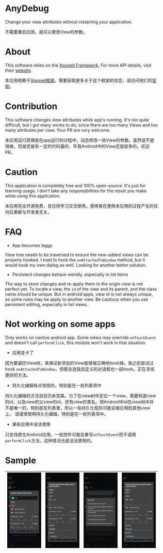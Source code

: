 # AnyDebug

Change your view attributes without restarting your application.

不需要重启应用，就可以更改View的参数。

# About

This software relies on the [Xposed Framework](https://github.com/rovo89/Xposed), For more API details, visit their [website](https://api.xposed.info/).

本应用依赖于[Xposed框架](https://github.com/rovo89/Xposed)。需要获取更多关于这个框架的信息，请访问他们的[官网](https://api.xposed.info/)。

# Contribution

This software changes view attributes while app's running. It's not quite difficult, but I got many works to do, since there are too many Views and too many attributes per view. Your PR are very welcome.

本应用运行原理是在app运行的过程中，动态修改一些View的参数。虽然说不是很难，但是还是有一定的代码量的，毕竟Android中的View还是挺多的。欢迎PR。

# Caution

This application is completely free and 100% open-source.  It's just for learning usage. I don't take any responsibilities for the  result you make while using this application.

本应用完全开源免费，且仅供学习交流使用。使用者在使用本应用的过程产生的任何后果都与开发者无关。

# FAQ

+ App becomes laggy

View tree needs to be traversed to ensure the new-added views can be properly hooked. I tried to hook the `onAttachedToWindow` method, but it would hook my own dialog as well. Looking for another better solution.

+ Persistent changes behave weirdly, especially in list items

The way to store changes and re-apply them to the origin view is not perfect yet. To locate a view, the `id` of the view and its parent, and the class name should be unique. But in android apps, view id is not always unique, so some rules may be apply to another view.
Be cautious when you use persistent editing, especially in list views.

# Not working on some apps

Only works on navtive android app. Some views may override `onTouchEvent` and doesn't call `performClick`, this module won't work in that situation.

+ 应用变卡了

因为要遍历View树，来保证新添加的View能够被正确地hook掉。我之前尝试过hook `onAttachedToWindow`，但那会连我自定义的对话框也一起hook。正在寻找更好的方法。

+ 持久化编辑有点怪怪的，特别是在一些列表项中

持久化编辑的方法目前仍未完美。为了在view树中定位一个view，需要知道view的id，以及view的父view的id，还有view的类名。但Android中id在view树中并不是唯一的，特别是在列表里，所以一些持久化规则可能会被应用到其他view上。
请谨慎使用持久化编辑，特别是在一些列表项中。

+ 某些应用中没法使用

只支持原生Android应用。一些控件可能会重写`onTouchEvent`而不调用`performClick`方法，这种情况也是没法使用的。

# Sample

| ![sample0.png](raw/sample0.png) | ![sample1.png](raw/sample1.png) | ![sample1.png](raw/sample2.png) | ![sample1.png](raw/sample3.png) |
| -- | -- | -- | -- |
